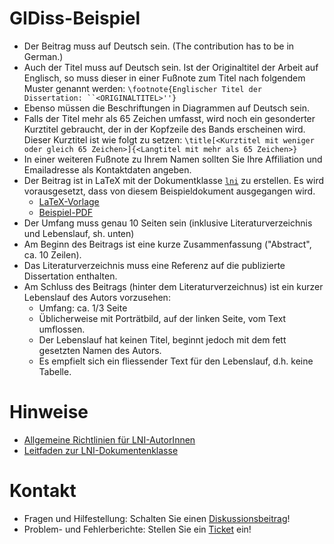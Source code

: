 # GIDiss-Beispiel
- Der Beitrag muss auf Deutsch sein. (The contribution has to be in German.)
- Auch der Titel muss auf Deutsch sein. Ist der Originaltitel der Arbeit auf Englisch, so muss dieser in einer Fußnote zum Titel nach folgendem Muster genannt werden:
    `\footnote{Englischer Titel der Dissertation: ``<ORIGINALTITEL>''}`
- Ebenso müssen die Beschriftungen in Diagrammen auf Deutsch sein.
- Falls der Titel mehr als 65 Zeichen umfasst, wird noch ein gesonderter Kurztitel gebraucht, der in der Kopfzeile des Bands erscheinen wird. Dieser Kurztitel ist wie folgt zu setzen:
  `\title[<Kurztitel mit weniger oder gleich 65 Zeichen>]{<Langtitel mit mehr als 65 Zeichen>}`
- In einer weiteren Fußnote zu Ihrem Namen sollten Sie Ihre Affiliation und Emailadresse als Kontaktdaten angeben.
- Der Beitrag ist in LaTeX mit der Dokumentklasse [`lni`](https://github.com/gi-ev/LNI) zu erstellen. Es wird vorausgesetzt, dass von diesem Beispieldokument ausgegangen wird.
  - [LaTeX-Vorlage](https://github.com/nm-wu/GIDiss-Beispiel/releases/download/latest/GIDiss-Beispiel.zip)
  - [Beispiel-PDF](https://github.com/nm-wu/GIDiss-Beispiel/releases/download/latest/GIDiss-Beispiel.zip)
- Der Umfang muss genau 10 Seiten sein (inklusive Literaturverzeichnis und Lebenslauf, sh. unten)
- Am Beginn des Beitrags ist eine kurze Zusammenfassung ("Abstract", ca. 10 Zeilen).
- Das Literaturverzeichnis muss eine Referenz auf die publizierte Dissertation enthalten.
- Am Schluss des Beitrags (hinter dem Literaturverzeichnus) ist ein kurzer Lebenslauf des Autors vorzusehen:
  - Umfang: ca. 1/3 Seite 
  - Üblicherweise mit Porträtbild, auf der linken Seite, vom Text umflossen. 
  - Der Lebenslauf hat keinen Titel, beginnt jedoch mit dem fett gesetzten Namen des Autors.
  - Es empfielt sich ein fliessender Text für den Lebenslauf, d.h. keine Tabelle.
# Hinweise
- [Allgemeine Richtlinien für LNI-AutorInnen](https://gi.de/fileadmin/GI/Hauptseite/Service/Publikationen/LNI/LNI-Autorenrichtlinien.docx)
- [Leitfaden zur LNI-Dokumentenklasse](http://mirrors.ctan.org/macros/latex/contrib/lni/lni-instructions.pdf)
# Kontakt
- Fragen und Hilfestellung: Schalten Sie einen [Diskussionsbeitrag](https://github.com/nm-wu/GIDiss-Beispiel/discussions/new)!
- Problem- und Fehlerberichte: Stellen Sie ein [Ticket](https://github.com/nm-wu/GIDiss-Beispiel/issues/new/choose) ein!

